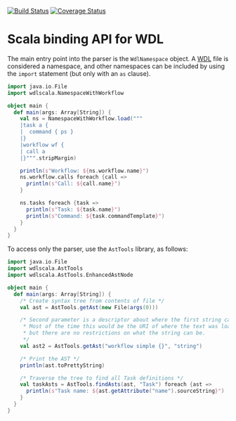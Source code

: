 [![Build Status](https://travis-ci.org/broadinstitute/wdl4s.svg?branch=develop)](https://travis-ci.org/broadinstitute/wdl4s?branch=develop)
[![Coverage Status](https://coveralls.io/repos/broadinstitute/wdl4s/badge.svg?branch=develop)](https://coveralls.io/r/broadinstitute/wdl4s?branch=develop)

# Scala binding API for WDL

The main entry point into the parser is the `WdlNamespace` object.  A [WDL](https://github.com/broadinstitute/wdl) file is considered a namespace, and other namespaces can be included by using the `import` statement (but only with an `as` clause).

```scala
import java.io.File
import wdlscala.NamespaceWithWorkflow

object main {
  def main(args: Array[String]) {
    val ns = NamespaceWithWorkflow.load("""
    |task a {
    |  command { ps }
    |}
    |workflow wf {
    | call a
    |}""".stripMargin)

    println(s"Workflow: ${ns.workflow.name}")
    ns.workflow.calls foreach {call =>
      println(s"Call: ${call.name}")
    }

    ns.tasks foreach {task =>
      println(s"Task: ${task.name}")
      println(s"Command: ${task.commandTemplate}")
    }
  }
}
```

To access only the parser, use the `AstTools` library, as follows:

```scala
import java.io.File
import wdlscala.AstTools
import wdlscala.AstTools.EnhancedAstNode

object main {
  def main(args: Array[String]) {
    /* Create syntax tree from contents of file */
    val ast = AstTools.getAst(new File(args(0)))

    /* Second parameter is a descriptor about where the first string came from.
     * Most of the time this would be the URI of where the text was loaded from,
     * but there are no restrictions on what the string can be.
     */
    val ast2 = AstTools.getAst("workflow simple {}", "string")

    /* Print the AST */
    println(ast.toPrettyString)

    /* Traverse the tree to find all Task definitions */
    val taskAsts = AstTools.findAsts(ast, "Task") foreach {ast =>
      println(s"Task name: ${ast.getAttribute("name").sourceString}")
    }
  }
}
```
